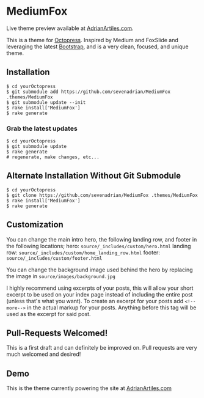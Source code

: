 # MediumFox #

Live theme preview available at [AdrianArtiles.com](http://AdrianArtiles.com).

This is a theme for [Octopress](http://Octopress.org). Inspired by Medium and FoxSlide and leveraging the latest [Bootstrap](http://getbootstrap.com/), and is a very clean, focused, and unique theme.

## Installation ##

````
$ cd yourOctopress
$ git submodule add https://github.com/sevenadrian/MediumFox .themes/MediumFox
$ git submodule update --init
$ rake install['MediumFox']
$ rake generate
````

### Grab the latest updates ###

````
$ cd yourOctopress
$ git submodule update
$ rake generate
# regenerate, make changes, etc...
````

## Alternate Installation Without Git Submodule ##
````
$ cd yourOctopress
$ git clone https://github.com/sevenadrian/MediumFox .themes/MediumFox
$ rake install['MediumFox']
$ rake generate
````

## Customization ##
You can change the main intro hero, the following landing row, and footer in the following locations;
hero: `source/_includes/custom/hero.html`
landing row: `source/_includes/custom/home_landing_row.html`
footer: `source/_includes/custom/footer.html`

You can change the background image used behind the hero by replacing the image in `source/images/background.jpg`

I highly recommend using excerpts of your posts, this will allow your short excerpt to be used on your index page instead of including the entire post (unless that's what you want).
To create an excerpt for your posts add `<!--more-->` in the actual markup for your posts. Anything before this tag will be used as the excerpt for said post.

## Pull-Requests Welcomed! ##

This is a first draft and can definitely be improved on. Pull requests are very much welcomed and desired!

## Demo ##

This is the theme currently powering the site at [AdrianArtiles.com](http://AdrianArtiles.com)
